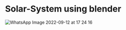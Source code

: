 # Solar-System using blender
![WhatsApp Image 2022-09-12 at 17 24 16](https://user-images.githubusercontent.com/72100782/189647823-cf74ebc7-a8bf-49b9-9e8b-4cef5344c5ad.jpg)
